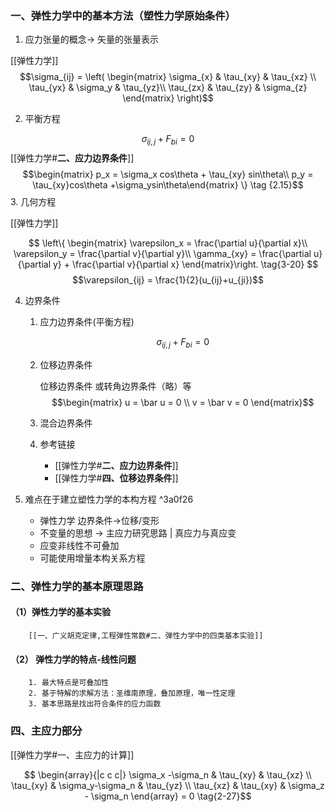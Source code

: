 ### 一、弹性力学中的基本方法（塑性力学原始条件）

1. 应力张量的概念-> 矢量的张量表示

[[弹性力学]]
$$\sigma_{ij} = \left( \begin{matrix} \sigma_{x} & \tau_{xy} & \tau_{xz} \\ 
\tau_{yx} & \sigma_y & \tau_{yz}\\ 
\tau_{zx} & \tau_{zy} & \sigma_{z} \end{matrix} \right)$$

2. 平衡方程

$$\sigma_{ij,j} + F_{bi}= 0\tag{2.1'}$$
[[弹性力学#**二、应力边界条件**]]
$$\begin{matrix} p_x = \sigma_x cos\theta + \tau_{xy} sin\theta\\
p_y = \tau_{xy}cos\theta +\sigma_ysin\theta\end{matrix} \} \tag {2.15}$$
3. 几何方程

[[弹性力学]]

$$
\left\{ \begin{matrix} 
\varepsilon_x = \frac{\partial u}{\partial x}\\
\varepsilon_y = \frac{\partial v}{\partial y}\\
\gamma_{xy} = \frac{\partial u}{\partial y} + \frac{\partial v}{\partial x}
\end{matrix}\right. \tag{3-20}
$$
$$\varepsilon_{ij} = \frac{1}{2}(u_{ij}+u_{ji})$$

4. 边界条件
	1. 应力边界条件(平衡方程)
		
		$$\sigma_{ij,j} + F_{bi}= 0\tag{2.1'}$$
	2. 位移边界条件

		位移边界条件 或转角边界条件（略）等$$\begin{matrix}
u = \bar u = 0 \\ v = \bar v = 0 \end{matrix}$$
	3. 混合边界条件
	4. 参考链接
		-  [[弹性力学#**二、应力边界条件**]]
		-  [[弹性力学#**四、位移边界条件**]]

5. 难点在于建立塑性力学的本构方程 ^3a0f26
	- 弹性力学 边界条件->位移/变形
	- 不变量的思想 -> 主应力研究思路 | 真应力与真应变
	- 应变非线性不可叠加
	- 可能使用增量本构关系方程


### 二、弹性力学的基本原理思路

#### （1）弹性力学的基本实验
		[[一、广义胡克定律,工程弹性常数#二、弹性力学中的四类基本实验]]
		
#### （2） 弹性力学的特点-线性问题
		1. 最大特点是可叠加性
		2. 基于特解的求解方法：圣维南原理，叠加原理，唯一性定理
		3. 基本思路是找出符合条件的应力函数




### 四、主应力部分
[[弹性力学#一、主应力的计算]]

$$ \begin{array}{|c c c|} \sigma_x -\sigma_n & \tau_{xy} & \tau_{xz} \\
\tau_{xy} & \sigma_y-\sigma_n & \tau_{yz} \\ \tau_{xz} & \tau_{xy}  & \sigma_z - \sigma_n \end{array}  = 0  \tag{2-27}$$
